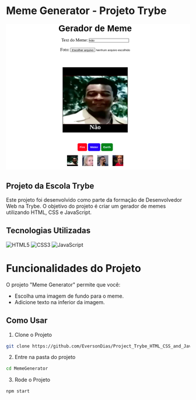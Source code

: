 # Meme Generator - Projeto Trybe

![Meme Generator](readme/cardProject/main.png)

## Projeto da Escola Trybe

Este projeto foi desenvolvido como parte da formação de Desenvolvedor Web na Trybe. O objetivo do projeto é criar um gerador de memes utilizando HTML, CSS e JavaScript.

## Tecnologias Utilizadas

![HTML5](https://img.shields.io/badge/html5-%23E34F26.svg?style=for-the-badge&logo=html5&logoColor=white)
![CSS3](https://img.shields.io/badge/css3-%231572B6.svg?style=for-the-badge&logo=css3&logoColor=white)
![JavaScript](https://img.shields.io/badge/javascript-%23323330.svg?style=for-the-badge&logo=javascript&logoColor=%23F7DF1E)

# Funcionalidades do Projeto

O projeto "Meme Generator" permite que você:

- Escolha uma imagem de fundo para o meme.
- Adicione texto na inferior da imagem.

## Como Usar

1. Clone o Projeto

```bash
git clone https://github.com/EversonDias/Project_Trybe_HTML_CSS_and_JavaScript_Meme_Generator.git MemeGenerator
```

2. Entre na pasta do projeto

```bash
cd MemeGenerator
```

3. Rode o Projeto

```bash
npm start
```
